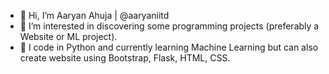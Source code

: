 - 👋 Hi, I’m Aaryan Ahuja | @aaryaniitd
- 👀 I’m interested in discovering some programming projects (preferably a Website or ML project).
- 🌱 I code in Python and currently learning Machine Learning but can also create website using Bootstrap, Flask, HTML, CSS.


<!---
aaryaniitd/aaryaniitd is a ✨ special ✨ repository because its `README.md` (this file) appears on your GitHub profile.
You can click the Preview link to take a look at your changes.
--->
